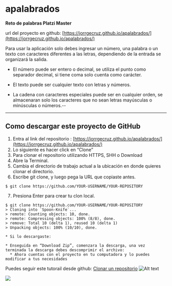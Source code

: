 [](./)
# apalabrados
**Reto de palabras Platzi Master**

url del proyecto en github: [https://jorrgecruz.github.io/apalabrados/](https://jorrgecruz.github.io/apalabrados/)


Para usar la aplicación solo debes ingresar un número, una palabra o un texto con caracteres diferentes a las letras, dependiendo de la entrada se organizará la salida.

* El número puede ser entero o decimal, se utiliza el punto como separador decimal, si tiene coma solo cuenta como carácter.

* El texto puede ser cualquier texto con letras y números.

* La cadena con caracteres especiales puede ser en cualquier orden, se almacenaran solo los caracteres que no sean letras mayúsculas o minúsculas o números.--
---
## Como descargar este proyecto de GitHub
1. Entra al link del repositorio :  [https://jorrgecruz.github.io/apalabrados/](https://jorrgecruz.github.io/apalabrados/)
2. Lo siguiente es hacer click en “Clone” 
3. Para clonar el repositorio utilizando HTTPS, SHH o Download
4. Abre la Terminal.
5. Cambia el directorio de trabajo actual a la ubicación en donde quieres clonar el directorio.
6. Escribe git clone, y luego pega la URL que copiaste antes.
```
$ git clone https://github.com/YOUR-USERNAME/YOUR-REPOSITORY
```
7. Presiona Enter para crear tu clon local.
```
$ git clone https://github.com/YOUR-USERNAME/YOUR-REPOSITORY
> Cloning into `Spoon-Knife`...
> remote: Counting objects: 10, done.
> remote: Compressing objects: 100% (8/8), done.
> remove: Total 10 (delta 1), reused 10 (delta 1)
> Unpacking objects: 100% (10/10), done.
```
    * Si lo descargaste:

    * Enseguida en “Download Zip”, comenzara la descarga, una vez terminada la descarga debes descomprimir el archivo:
      * Ahora cuentas con el proyecto en tu computadora y lo puedes modificar a tus necesidades 
    
Puedes seguir este tutorail desde github: 
[Clonar un repositorio](https://docs.github.com/es/repositories/creating-and-managing-repositories/cloning-a-repository)
![Alt text](./scr/img/apalabrados-Diagrama-de-flujo.svg)

<img src="./scr/img/apalabrados-Diagrama-de-flujo.svg">